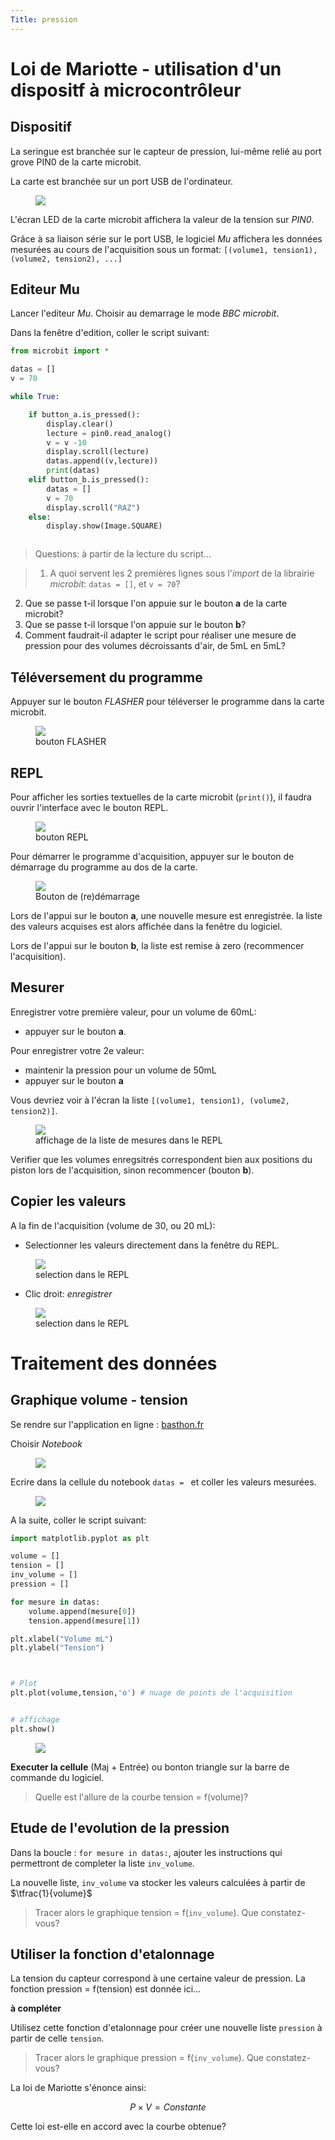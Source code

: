 ```yaml
---
Title: pression
---
```

# Loi de Mariotte - utilisation d'un dispositf à microcontrôleur


## Dispositif
La seringue est branchée sur le capteur de pression, lui-même relié au port grove PIN0 de la carte microbit.

La carte est branchée sur un port USB de l'ordinateur.

<figure><div>
  <img src = "../images/pression_i1.png"></div>
</figure>

L'écran LED de la carte microbit affichera la valeur de la tension sur *PIN0*. 

Grâce à sa liaison série sur le port USB, le logiciel *Mu* affichera les données mesurées au cours de l'acquisition sous un format: `[(volume1, tension1), (volume2, tension2), ...]`

## Editeur Mu
Lancer l'editeur *Mu*. Choisir au demarrage le mode *BBC microbit*.

Dans la fenêtre d'edition, coller le script suivant:

```python
from microbit import *

datas = []
v = 70

while True:

    if button_a.is_pressed(): 
        display.clear()
        lecture = pin0.read_analog()
        v = v -10
        display.scroll(lecture)
        datas.append((v,lecture))
        print(datas)
    elif button_b.is_pressed(): 
        datas = []
        v = 70
        display.scroll("RAZ")
    else: 
        display.show(Image.SQUARE)



```

> Questions: à partir de la lecture du script...

> 1. A quoi servent les 2 premières lignes sous l'*import* de la librairie *microbit*: `datas = []`, et `v = 70`?
2. Que se passe t-il lorsque l'on appuie sur le bouton **a** de la carte microbit?
3. Que se passe t-il lorsque l'on appuie sur le bouton **b**?
4. Comment faudrait-il adapter le script pour réaliser une mesure de pression pour des volumes décroissants d'air, de 5mL en 5mL?

## Téléversement du programme
Appuyer sur le bouton *FLASHER* pour téléverser le programme dans la carte microbit.

<figure>
  <img src = "../images/pression_mu1.png">
  <figcaption>bouton FLASHER</figcaption>
</figure>

## REPL
Pour afficher les sorties textuelles de la carte microbit (`print()`), il faudra ouvrir l'interface avec le bouton REPL.

<figure>
  <img src = "../images/pression_mu2.png">
  <figcaption>bouton REPL</figcaption>
</figure>

Pour démarrer le programme d'acquisition, appuyer sur le bouton de démarrage du programme au dos de la carte.

<figure><div>
  <img src = "../images/pression_i3.png"></div>
  <figcaption>Bouton de (re)démarrage</figcaption>
</figure>

Lors de l'appui sur le bouton **a**, une nouvelle mesure est enregistrée. la liste des valeurs acquises est alors affichée dans la fenêtre du logiciel.


Lors de l'appui sur le bouton **b**, la liste est remise à zero (recommencer l'acquisition).

## Mesurer
Enregistrer votre première valeur, pour un volume de 60mL: 

* appuyer sur le bouton **a**.

Pour enregistrer votre 2e valeur:

* maintenir la pression pour un volume de 50mL
* appuyer sur le bouton **a** 

Vous devriez voir à l'écran la liste `[(volume1, tension1), (volume2, tension2)]`. 

<figure>
  <img src = "../images/pression_mu3.png">
  <figcaption>affichage de la liste de mesures dans le REPL</figcaption>
</figure>

Verifier que les volumes enregsitrés correspondent bien aux positions du piston lors de l'acquisition, sinon recommencer (bouton **b**).

## Copier les valeurs
A la fin de l'acquisition (volume de 30, ou 20 mL):

* Selectionner les valeurs directement dans la fenêtre du REPL. 

<figure>
  <img src = "../images/pression_mu4.png">
  <figcaption>selection dans le REPL</figcaption>
</figure>

* Clic droit: *enregistrer*

<figure>
  <img src = "../images/pression_mu5.png">
  <figcaption>selection dans le REPL</figcaption>
</figure>

# Traitement des données
## Graphique volume - tension
Se rendre sur l'application en ligne : [basthon.fr](https://basthon.fr)

Choisir *Notebook*

<figure><div>
  <img src = "../images/pression_basthon1.png"></div>
</figure>

Ecrire dans la cellule du notebook `datas = ` et coller les valeurs mesurées.

<figure>
  <img src = "../images/pression_basthon2.png">
</figure>

A la suite, coller le script suivant:

```python
import matplotlib.pyplot as plt

volume = []
tension = []
inv_volume = []
pression = []

for mesure in datas:
    volume.append(mesure[0])
    tension.append(mesure[1])

plt.xlabel("Volume mL")
plt.ylabel("Tension")



# Plot
plt.plot(volume,tension,'o') # nuage de points de l'acquisition


# affichage
plt.show()
```

<figure>
  <img src = "../images/pression_basthon3.png">
</figure>

**Executer la cellule** (Maj + Entrée) ou bonton triangle sur la barre de commande du logiciel.

> Quelle est l'allure de la courbe tension = f(volume)?

## Etude de l'evolution de la pression
Dans la boucle : `for mesure in datas:`, ajouter les instructions qui permettront de completer la liste `inv_volume`.


La nouvelle liste, `inv_volume` va stocker les valeurs calculées à partir de $\tfrac{1}{volume}$

> Tracer alors le graphique tension = f(`inv_volume`). Que constatez-vous?

## Utiliser la fonction d'etalonnage
La tension du capteur correspond à une certaine valeur de pression. La fonction pression = f(tension) est donnée ici...

**à compléter** 

Utilisez cette fonction d'etalonnage pour créer une nouvelle liste `pression` à partir de celle `tension`.

> Tracer alors le graphique pression = f(`inv_volume`). Que constatez-vous?

La loi de Mariotte s'énonce ainsi:

$$P \times V = Constante$$

Cette loi est-elle en accord avec la courbe obtenue?



